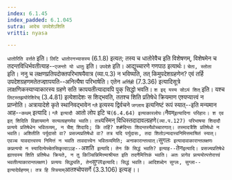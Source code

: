 ```yaml
---
index: 6.1.45
index_padded: 6.1.045
sutra: आदेच उपदेशेऽशिति
vritti: nyasa

---
```

`धातोरिति वर्त्तते` इति। `लिटि धातोरनभ्यासस्य` (6.1.8) इत्यत; तस्य च धातोरेवैच इति विशेषणम्, विशेषमेन च तदन्तविधिर्भवतीत्याह--`एजन्तो यो धातुः` इति। `उपदेशे` इति। आद्युच्चारणे गणपाठ इत्यार्थः। `चेता, स्तोता` इति। ननु च लक्षणप्रतिपदोक्तपरिभाषयैवात्र (व्या.प.3) न भविष्यति, तत् किमुपदेशग्रहणेन? एवं तर्हि उपदेशग्रहणमतेतज्ज्ञापयति--अनित्यैषा परिभाषेति। एतेन `अर्त्तिह्री` (7.3.36) इत्यादिसूत्रे लाक्षणिकस्याप्याकारस्य ग्रहणे सति क्रापयतीत्यादावपि पुक् सिद्धो भवति। `श इद् यस्य सोऽयं शित्` इति। यश्च `लिटस्तझयोरेशिरेच्` (3.4.81) इत्येशादेशः स शिद्भवति, ततश्च शिति प्रतिषेधे क्रियमाण एश्यप्यात्त्वं न प्राप्नोति। अत्रायादेशे कृते स्थानिवद्भावेन `ग्लै` इत्यस्य द्विर्वचने `जग्लाय` इत्यनिष्टं रूपं स्यात्--इति मन्यमान आह--`कथम्` इत्यादि। `ग्लै इत्यादौ `आतो लोप इटि च` (6.4.64) इत्याकारलोपः। `नैवम्` इत्यादिना परिहारः। श एव इत् शिदिति विज्ञायमाने सत्यल्ग्रहणमेव भवति। तत्र `यस्मिन् विधिस्तदादावल्ग्रहणे` (व्या.प.127) परिभाषया शिदादौ प्रत्यये प्रतिषेधेन भवितव्यम्, न चैश् शिदादिः; किं तर्हि? श#दिन्तः शिदन्तस्यैवोच्चारणात्। तस्मादत्रैशि प्रतिषेधो न भवति। अशितीति पर्युदासो वा? प्रसज्यप्रतिषेधो वा? तत्र यदि पर्युदासः, तदा शितोऽन्यदात्त्वनिमित्तमाश्रितं स्यात्। एवञ्च यावदात्त्वस्य निमित्तं न भवति तावदात्त्वेन भवितव्यमिति; अनाकारान्तत्वात्। `सुगलः` इत्यादावाकारान्तलक्षणः कप्रत्ययो न स्यादित्येच्चेतसिकृत्वाऽऽह--`अशति` इत्यादि। तेन किं सिद्धं भवति? इत्याह--`तेन` इत्यादि। प्रसज्यप्रतिषेधे ह्यात्त्वस्य शिति प्रतिषेधः क्रियते, न तु किञ्चिन्निमित्त्माश्रीयत इति तदनैमित्तिकं भवति। अतः प्रागेव प्रत्ययोत्पत्तेरात्त्वं भवतीत्याकारान्तलक्षण) प्रत्ययः सिद्ध्यति, तेन `सुग्लः` इत्यादि। सिद्धं भवति। आदिशब्देन सुग्लः, सुग्ला--इत्यादेर्ग्रहणम्। तत्र हि स्त्रियाम् `आतश्चोपसर्गे (3.3.106) इत्यङ्।।